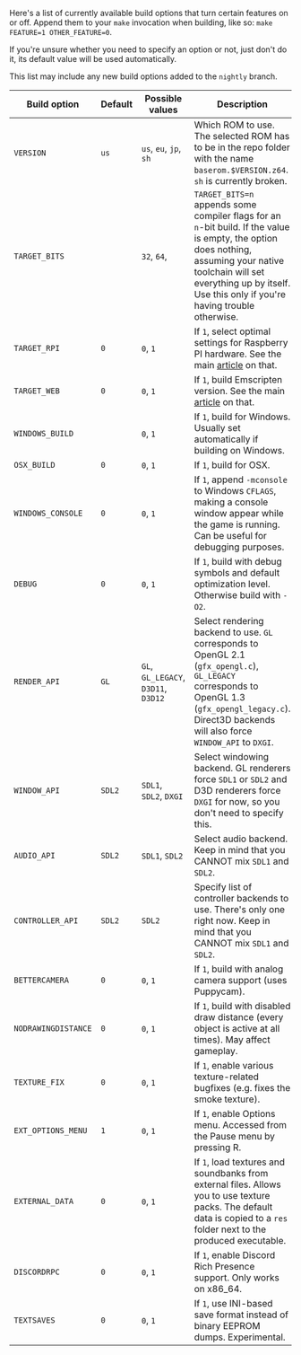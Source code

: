 Here's a list of currently available build options that turn certain features on or off. Append them to your `make` invocation when building, like so: `make FEATURE=1 OTHER_FEATURE=0`.

If you're unsure whether you need to specify an option or not, just don't do it, its default value will be used automatically.

This list may include any new build options added to the `nightly` branch.

| Build option        | Default | Possible values                     | Description                                                                                                                                                                                                                          |
|---------------------|---------|-------------------------------------|--------------------------------------------------------------------------------------------------------------------------------------------------------------------------------------------------------------------------------------|
| `VERSION`           | `us`    | `us`, `eu`, `jp`, `sh`              | Which ROM to use. The selected ROM has to be in the repo folder with the name `baserom.$VERSION.z64`. `sh` is currently broken.                                                                                                      |
| `TARGET_BITS`       | <empty> | `32`, `64`, <empty>                 | `TARGET_BITS=n` appends some compiler flags for an `n`-bit build. If the value is empty, the option does nothing, assuming your native toolchain will set everything up by itself. Use this only if you're having trouble otherwise. |
| `TARGET_RPI`        | `0`     | `0`, `1`                            | If `1`, select optimal settings for Raspberry PI hardware. See the main [article](https://github.com/sm64pc/sm64pc/wiki/Helper-compiling-script-for-Raspberry-Pi) on that.                                                                                                                                             |
| `TARGET_WEB`        | `0`     | `0`, `1`                            | If `1`, build Emscripten version. See the main [article](https://github.com/sm64pc/sm64pc/wiki/Compiling-for-the-web) on that.                                                                                                                                                                      |
| `WINDOWS_BUILD`     | <auto>  | `0`, `1`                            | If `1`, build for Windows. Usually set automatically if building on Windows.                                                                                                                                                         |
| `OSX_BUILD`         | `0`     | `0`, `1`                            | If `1`, build for OSX.                                                                                                                                                                                                               |
| `WINDOWS_CONSOLE`   | `0`     | `0`, `1`                            | If `1`, append `-mconsole` to Windows `CFLAGS`, making a console window appear while the game is running. Can be useful for debugging purposes.                                                                                      |
| `DEBUG`             | `0`     | `0`, `1`                            | If `1`, build with debug symbols and default optimization level. Otherwise build with `-O2`.                                                                                                                                         |
| `RENDER_API`        | `GL`    | `GL`, `GL_LEGACY`, `D3D11`, `D3D12` | Select rendering backend to use. `GL` corresponds to OpenGL 2.1 (`gfx_opengl.c`), `GL_LEGACY` corresponds to OpenGL 1.3 (`gfx_opengl_legacy.c`). Direct3D backends will also force `WINDOW_API` to `DXGI`.                           |
| `WINDOW_API`        | `SDL2`  | `SDL1`, `SDL2`, `DXGI`              | Select windowing backend. GL renderers force `SDL1` or `SDL2` and D3D renderers force `DXGI` for now, so you don't need to specify this.                                                                                                       |
| `AUDIO_API`         | `SDL2`  | `SDL1`, `SDL2`                      | Select audio backend. Keep in mind that you CANNOT mix `SDL1` and `SDL2`.                                                                                                                                                                                  |
| `CONTROLLER_API`    | `SDL2`  | `SDL2`                              | Specify list of controller backends to use. There's only one right now. Keep in mind that you CANNOT mix `SDL1` and `SDL2`.                                                                                                                                                             |
| `BETTERCAMERA`      | `0`     | `0`, `1`                            | If `1`, build with analog camera support (uses Puppycam).                                                                                                                                                                            |
| `NODRAWINGDISTANCE` | `0`     | `0`, `1`                            | If `1`, build with disabled draw distance (every object is active at all times). May affect gameplay.                                                                                                                                |
| `TEXTURE_FIX`       | `0`     | `0`, `1`                            | If `1`, enable various texture-related bugfixes (e.g. fixes the smoke texture).                                                                                                                                                      |
| `EXT_OPTIONS_MENU`  | `1`     | `0`, `1`                            | If `1`, enable Options menu. Accessed from the Pause menu by pressing R.                                                                                                                                                             |
| `EXTERNAL_DATA`     | `0`     | `0`, `1`                            | If `1`, load textures and soundbanks from external files. Allows you to use texture packs. The default data is copied to a `res` folder next to the produced executable.                                                             |
| `DISCORDRPC`        | `0`     | `0`, `1`                            | If `1`, enable Discord Rich Presence support. Only works on x86_64.                                                                                                                                                                  |
| `TEXTSAVES`         | `0`     | `0`, `1`                            | If `1`, use INI-based save format instead of binary EEPROM dumps. Experimental.                                                                                                                                                      |